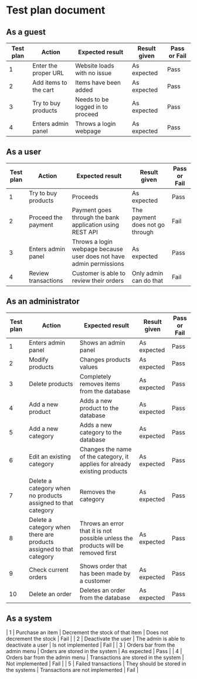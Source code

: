 # Test plan document

## As a guest

|Test plan|Action|Expected result|Result given|Pass or Fail |
|---------|------|-----------------|--------------|--------------|
| 1 | Enter the proper URL | Website loads with no issue | As expected | Pass |
| 2 | Add items to the cart | Items have been added | As expected | Pass |
| 3 | Try to buy products | Needs to be logged in to proceed | As expected | Pass |
| 4 | Enters admin panel | Throws a login webpage | As expected | Pass |

## As a user
|Test plan|Action|Expected result|Result given|Pass or Fail |
|---------|------|-----------------|--------------|--------------|
| 1 | Try to buy products | Proceeds | As expected | Pass |
| 2 | Proceed the payment | Payment goes through the bank application using REST API | The payment does not go through | Fail |
| 3 | Enters admin panel | Throws a login webpage because user does not have admin permissions | As expected | Pass |
| 4 | Review transactions | Customer is able to review their orders | Only admin can do that | Fail |

## As an administrator
|Test plan|Action|Expected result|Result given|Pass or Fail |
|---------|------|-----------------|--------------|--------------|
| 1 | Enters admin panel | Shows an admin panel | As expected | Pass |
| 2 | Modify products | Changes products values | As expected | Pass |
| 3 | Delete products | Completely removes items from the database | As expected | Pass |
| 4 | Add a new product | Adds a new product to the database | As expected | Pass |
| 5 | Add a new category | Adds a new category to the database | As expected | Pass |
| 6 | Edit an existing category | Changes the name of the category, it applies for already existing products | As expected | Pass |
| 7 | Delete a category when no products assigned to that category | Removes the category | As expected | Pass |
| 8 | Delete a category when there are products assigned to that category | Throws an error that it is not possible unless the products will be removed first | As expected | Pass |
| 9 | Check current orders | Shows order that has been made by a customer | As expected | Pass |
| 10 | Delete an order | Deletes an order from the database | As expected | Pass |

## As a system
| 1 | Purchase an item | Decrement the stock of that item | Does not decrement the stock | Fail |
| 2 | Deactivate the user | The admin is able to deactivate a user | Is not implemented | Fail |
| 3 | Orders bar from the admin menu | Orders are stored in the system | As expected | Pass |
| 4 | Orders bar from the admin menu | Transactions are stored in the system | Not implemented | Fail |
| 5 | Failed transactions | They should be stored in the systems | Transactions are not implemented | Fail |
